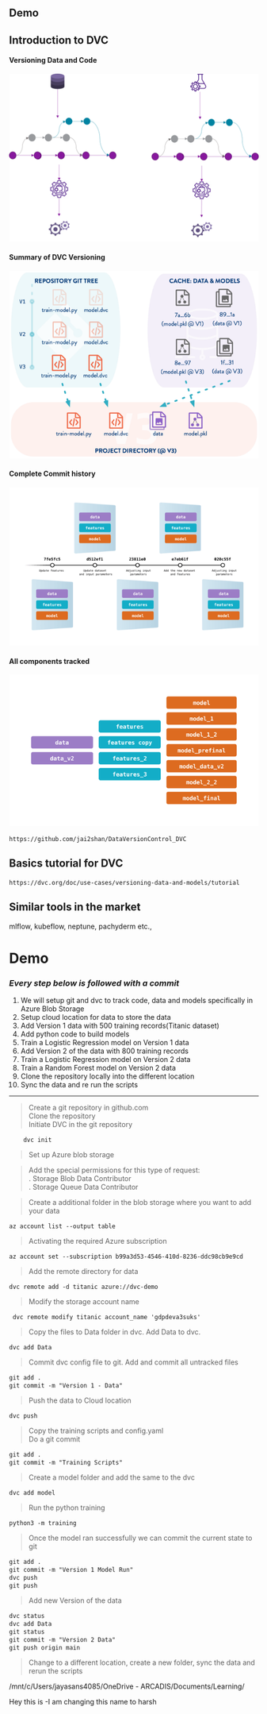 ## Demo

## Introduction to DVC

#### Versioning Data and Code
![alt text](images/DVC.png "Title")

#### Summary of DVC Versioning
![alt text](images/DVC_Complete.png "Title")

#### Complete Commit history
![alt text](images/CommitHistory.png "Title")

#### All components tracked
![alt text](images/DVCCompletePicture.png "Title")

    https://github.com/jai2shan/DataVersionControl_DVC

## Basics tutorial for DVC

    https://dvc.org/doc/use-cases/versioning-data-and-models/tutorial

## Similar tools in the market

mlflow, kubeflow, neptune, pachyderm etc.,

# Demo
### *Every step below is followed with a commit*
1) We will setup git and dvc to track code, data and models specifically in Azure Blob Storage
2) Setup cloud location for data to store the data
3) Add Version 1 data with 500 training records(Titanic dataset)
4) Add python code to build models
5) Train a Logistic Regression model on Version 1 data
6) Add Version 2 of the data with 800 training records
7) Train a Logistic Regression model on Version 2 data
8) Train a Random Forest model on Version 2 data
9) Clone the repository locally into the different location         
10) Sync the data and re run the scripts

---
> Create a git repository in github.com       
> Clone the repository   
> Initiate DVC in the git repository      
``` 
    dvc init    
```       
> Set up Azure blob storage   
  
> Add the special permissions for this type of request:         
   . Storage Blob Data Contributor           
   . Storage Queue Data Contributor          

> Create a additional folder in the blob storage where you want to add your data
    
    az account list --output table  

        
> Activating the required Azure subscription

    az account set --subscription b99a3d53-4546-410d-8236-ddc98cb9e9cd

> Add the remote directory for data

    dvc remote add -d titanic azure://dvc-demo

> Modify the storage account name    

     dvc remote modify titanic account_name 'gdpdeva3suks'

> Copy the files to Data folder in dvc. Add Data to dvc.

    dvc add Data

> Commit dvc config file to git. Add and commit all untracked files

    git add .
    git commit -m "Version 1 - Data"
    
> Push the data to Cloud location

    dvc push

> Copy the training scripts and config.yaml     
> Do a git commit

    git add .
    git commit -m "Training Scripts"

> Create a model folder and add the same to the dvc

    dvc add model

> Run the python training

    python3 -m training

> Once the model ran successfully we can commit the current state to git

    git add .
    git commit -m "Version 1 Model Run"
    dvc push
    git push

> Add new Version of the data

    dvc status
    dvc add Data
    git status
    git commit -m "Version 2 Data"
    git push origin main

> Change to a different location, create a new folder, sync the data and rerun the scripts


/mnt/c/Users/jayasans4085/OneDrive - ARCADIS/Documents/Learning/

Hey this is -I am changing this name to harsh